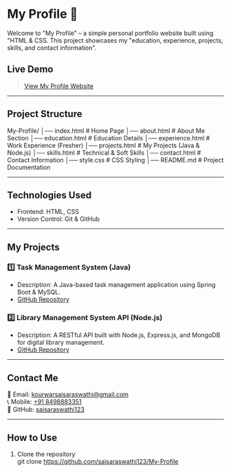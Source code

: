 # My Profile 🌟

Welcome to "My Profile" – a simple personal portfolio website built using "HTML & CSS. This project showcases my "education, experience, projects, skills, and contact information".



##  Live Demo 
>  [View My Profile Website](https://saisaraswathi123.github.io/My-Profile/) 

---

##  Project Structure

My-Profile/ │── index.html         # Home Page │── about.html         # About Me Section │── education.html     # Education Details │── experience.html    # Work Experience (Fresher) │── projects.html      # My Projects (Java & Node.js) │── skills.html        # Technical & Soft Skills │── contact.html       # Contact Information │── style.css          # CSS Styling │── README.md          # Project Documentation

---

##  Technologies Used
- Frontend: HTML, CSS
- Version Control: Git & GitHub

---

##  My Projects
### 1️⃣ Task Management System (Java)
- Description: A Java-based task management application using Spring Boot & MySQL.
-  [GitHub Repository](https://github.com/saisaraswathi123/Task-Management-System.git)

### 2️⃣ Library Management System API (Node.js)
- Description: A RESTful API built with Node.js, Express.js, and MongoDB for digital library management.
-  [GitHub Repository](https://github.com/saisaraswathi123/Digital-Library-Management-System-API.git)

---

##  Contact Me
📧 Email: [kourwarsaisaraswathi@gmail.com](mailto:kourwarsaisaraswathi@gmail.com)  
📞 Mobile: [+91 8498883351](tel:+918498883351)  
🔗 GitHub: [saisaraswathi123](https://github.com/saisaraswathi123)

---

##  How to Use
1. Clone the repository  
   git clone https://github.com/saisaraswathi123/My-Profile
